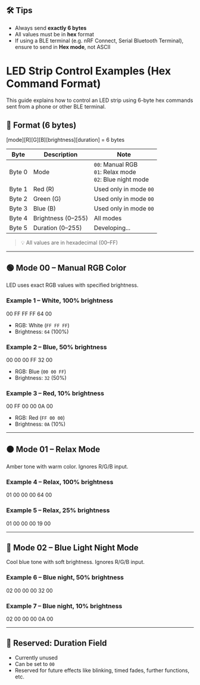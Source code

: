 ## 🛠️ Tips

- Always send **exactly 6 bytes**
- All values must be in **hex** format
- If using a BLE terminal (e.g. nRF Connect, Serial Bluetooth Terminal), ensure to send in **Hex mode**, not ASCII

# LED Strip Control Examples (Hex Command Format)

This guide explains how to control an LED strip using 6-byte hex commands sent from a phone or other BLE terminal.

## 🔧 Format (6 bytes)
[mode][R][G][B][brightness][duration] = 6 bytes

| Byte     | Description          | Note                                      |
|----------|----------------------|-------------------------------------------|
| Byte 0   | Mode                 | `00`: Manual RGB<br>`01`: Relax mode<br>`02`: Blue night mode |
| Byte 1   | Red (R)              | Used only in mode `00`                    |
| Byte 2   | Green (G)            | Used only in mode `00`                    |
| Byte 3   | Blue (B)             | Used only in mode `00`                    |
| Byte 4   | Brightness (0–255)   | All modes                                 |
| Byte 5   | Duration (0–255)     | Developing...                             |

> 💡 All values are in hexadecimal (00–FF)

---

## 🟢 Mode 00 – Manual RGB Color

LED uses exact RGB values with specified brightness.

### Example 1 – White, 100% brightness
00 FF FF FF 64 00
- RGB: White (`FF FF FF`)
- Brightness: `64` (100%)

### Example 2 – Blue, 50% brightness
00 00 00 FF 32 00
- RGB: Blue (`00 00 FF`)
- Brightness: `32` (50%)

### Example 3 – Red, 10% brightness
00 FF 00 00 0A 00
- RGB: Red (`FF 00 00`)
- Brightness: `0A` (10%)

---

## 🟠 Mode 01 – Relax Mode

Amber tone with warm color. Ignores R/G/B input.

### Example 4 – Relax, 100% brightness
01 00 00 00 64 00

### Example 5 – Relax, 25% brightness
01 00 00 00 19 00

---

## 🌙 Mode 02 – Blue Light Night Mode

Cool blue tone with soft brightness. Ignores R/G/B input.

### Example 6 – Blue night, 50% brightness
02 00 00 00 32 00

### Example 7 – Blue night, 10% brightness
02 00 00 00 0A 00

---

## 🧪 Reserved: Duration Field

- Currently unused
- Can be set to `00`
- Reserved for future effects like blinking, timed fades, further functions, etc.
